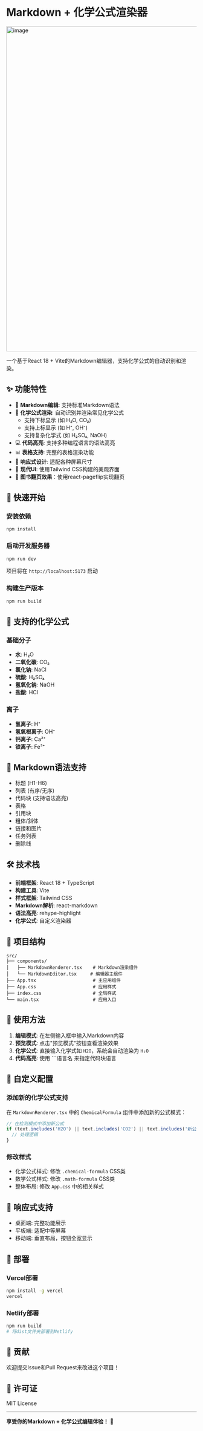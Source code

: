 # Markdown + 化学公式渲染器
<img width="1468" height="860" alt="image" src="https://github.com/user-attachments/assets/38bce6a4-b2ec-4328-a2e1-ab43afcd3e5e" />

一个基于React 18 + Vite的Markdown编辑器，支持化学公式的自动识别和渲染。

## ✨ 功能特性

- 📝 **Markdown编辑**: 支持标准Markdown语法
- 🧪 **化学公式渲染**: 自动识别并渲染常见化学公式
  - 支持下标显示 (如 H₂O, CO₂)
  - 支持上标显示 (如 H⁺, OH⁻)
  - 支持复杂化学式 (如 H₂SO₄, NaOH)
- 💻 **代码高亮**: 支持多种编程语言的语法高亮
- 📊 **表格支持**: 完整的表格渲染功能
- 📱 **响应式设计**: 适配各种屏幕尺寸
- 🎨 **现代UI**: 使用Tailwind CSS构建的美观界面
- 📖 **图书翻页效果**：使用react-pageflip实现翻页

## 🚀 快速开始

### 安装依赖
```bash
npm install
```

### 启动开发服务器
```bash
npm run dev
```

项目将在 `http://localhost:5173` 启动

### 构建生产版本
```bash
npm run build
```

## 🧪 支持的化学公式

### 基础分子
- **水**: H₂O
- **二氧化碳**: CO₂
- **氯化钠**: NaCl
- **硫酸**: H₂SO₄
- **氢氧化钠**: NaOH
- **盐酸**: HCl

### 离子
- **氢离子**: H⁺
- **氢氧根离子**: OH⁻
- **钙离子**: Ca²⁺
- **铁离子**: Fe³⁺

## 📝 Markdown语法支持

- 标题 (H1-H6)
- 列表 (有序/无序)
- 代码块 (支持语法高亮)
- 表格
- 引用块
- 粗体/斜体
- 链接和图片
- 任务列表
- 删除线

## 🛠️ 技术栈

- **前端框架**: React 18 + TypeScript
- **构建工具**: Vite
- **样式框架**: Tailwind CSS
- **Markdown解析**: react-markdown
- **语法高亮**: rehype-highlight
- **化学公式**: 自定义渲染器

## 📁 项目结构

```
src/
├── components/
│   ├── MarkdownRenderer.tsx    # Markdown渲染组件
│   └── MarkdownEditor.tsx     # 编辑器主组件
├── App.tsx                     # 主应用组件
├── App.css                     # 应用样式
├── index.css                   # 全局样式
└── main.tsx                    # 应用入口
```

## 🎯 使用方法

1. **编辑模式**: 在左侧输入框中输入Markdown内容
2. **预览模式**: 点击"预览模式"按钮查看渲染效果
3. **化学公式**: 直接输入化学式如 `H2O`，系统会自动渲染为 `H₂O`
4. **代码高亮**: 使用 \`\`\`语言名 来指定代码块语言

## 🔧 自定义配置

### 添加新的化学公式支持

在 `MarkdownRenderer.tsx` 中的 `ChemicalFormula` 组件中添加新的公式模式：

```typescript
// 在检测模式中添加新公式
if (text.includes('H2O') || text.includes('CO2') || text.includes('新公式')) {
  // 处理逻辑
}
```

### 修改样式

- 化学公式样式: 修改 `.chemical-formula` CSS类
- 数学公式样式: 修改 `.math-formula` CSS类
- 整体布局: 修改 `App.css` 中的相关样式

## 📱 响应式支持

- 桌面端: 完整功能展示
- 平板端: 适配中等屏幕
- 移动端: 垂直布局，按钮全宽显示

## 🚀 部署

### Vercel部署
```bash
npm install -g vercel
vercel
```

### Netlify部署
```bash
npm run build
# 将dist文件夹部署到Netlify
```

## 🤝 贡献

欢迎提交Issue和Pull Request来改进这个项目！

## 📄 许可证

MIT License

---

**享受你的Markdown + 化学公式编辑体验！** 🎉
